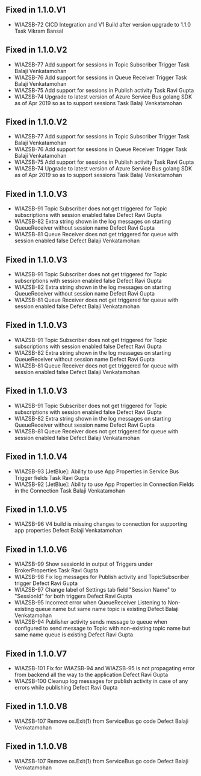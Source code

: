 
## Fixed in 1.1.0.V1

* WIAZSB-72 CICD Integration and V1 Build after version upgrade to 1.1.0 Task Vikram Bansal

## Fixed in 1.1.0.V2

* WIAZSB-77 Add support for sessions in Topic Subscriber Trigger Task Balaji Venkatamohan
* WIAZSB-76 Add support for sessions in Queue Receiver Trigger Task Balaji Venkatamohan
* WIAZSB-75 Add support for sessions in Publish activity Task Ravi Gupta
* WIAZSB-74 Upgrade to latest version of Azure Service Bus golang SDK as of Apr 2019 so as to support sessions Task Balaji Venkatamohan

## Fixed in 1.1.0.V2

* WIAZSB-77 Add support for sessions in Topic Subscriber Trigger Task Balaji Venkatamohan
* WIAZSB-76 Add support for sessions in Queue Receiver Trigger Task Balaji Venkatamohan
* WIAZSB-75 Add support for sessions in Publish activity Task Ravi Gupta
* WIAZSB-74 Upgrade to latest version of Azure Service Bus golang SDK as of Apr 2019 so as to support sessions Task Balaji Venkatamohan

## Fixed in 1.1.0.V3

* WIAZSB-91 Topic Subscriber does not get triggered for Topic subscriptions with session enabled false Defect Ravi Gupta
* WIAZSB-82 Extra string shown in the log messages on starting QueueReceiver without session name Defect Ravi Gupta
* WIAZSB-81 Queue Receiver does not get triggered for queue with session enabled false Defect Balaji Venkatamohan

## Fixed in 1.1.0.V3

* WIAZSB-91 Topic Subscriber does not get triggered for Topic subscriptions with session enabled false Defect Ravi Gupta
* WIAZSB-82 Extra string shown in the log messages on starting QueueReceiver without session name Defect Ravi Gupta
* WIAZSB-81 Queue Receiver does not get triggered for queue with session enabled false Defect Balaji Venkatamohan

## Fixed in 1.1.0.V3

* WIAZSB-91 Topic Subscriber does not get triggered for Topic subscriptions with session enabled false Defect Ravi Gupta
* WIAZSB-82 Extra string shown in the log messages on starting QueueReceiver without session name Defect Ravi Gupta
* WIAZSB-81 Queue Receiver does not get triggered for queue with session enabled false Defect Balaji Venkatamohan

## Fixed in 1.1.0.V3

* WIAZSB-91 Topic Subscriber does not get triggered for Topic subscriptions with session enabled false Defect Ravi Gupta
* WIAZSB-82 Extra string shown in the log messages on starting QueueReceiver without session name Defect Ravi Gupta
* WIAZSB-81 Queue Receiver does not get triggered for queue with session enabled false Defect Balaji Venkatamohan

## Fixed in 1.1.0.V4

* WIAZSB-93 [JetBlue]: Ability to use App Properties in Service Bus Trigger fields Task Ravi Gupta
* WIAZSB-92 [JetBlue]: Ability to use App Properties in Connection Fields in the Connection Task Balaji Venkatamohan

## Fixed in 1.1.0.V5

* WIAZSB-96 V4 build is missing changes to connection for supporting app properties Defect Balaji Venkatamohan

## Fixed in 1.1.0.V6

* WIAZSB-99 Show sessionId in output of Triggers under BrokerProperties Task Ravi Gupta
* WIAZSB-98 Fix log messages for Publish activity and TopicSubscriber trigger Defect Ravi Gupta
* WIAZSB-97 Change label of Settings tab field "Session Name" to "SessionId" for both triggers Defect Ravi Gupta
* WIAZSB-95 Incorrect error when QueueReceiver Listening to Non-existing queue name but same name topic is existing Defect Balaji Venkatamohan
* WIAZSB-94 Publisher activity sends message to queue when configured to send message to Topic with non-existing topic name but same name queue is existing Defect Ravi Gupta

## Fixed in 1.1.0.V7

* WIAZSB-101 Fix for WIAZSB-94 and WIAZSB-95 is not propagating error from backend all the way to the application Defect Ravi Gupta
* WIAZSB-100 Cleanup log messages for publish activity in case of any errors while publishing Defect Ravi Gupta

## Fixed in 1.1.0.V8

* WIAZSB-107 Remove os.Exit(1) from ServiceBus go code Defect Balaji Venkatamohan

## Fixed in 1.1.0.V8

* WIAZSB-107 Remove os.Exit(1) from ServiceBus go code Defect Balaji Venkatamohan
